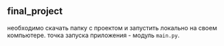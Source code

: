 ## final_project

необходимо скачать папку с проектом и запустить локально на своем компьютере. точка запуска приложения - модуль `main.py`.
